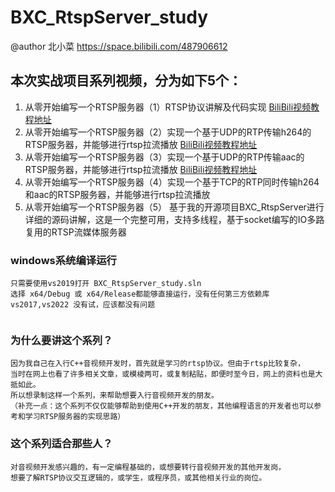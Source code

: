 # BXC_RtspServer_study
@author 北小菜 https://space.bilibili.com/487906612

## 本次实战项目系列视频，分为如下5个：
1. 从零开始编写一个RTSP服务器（1）RTSP协议讲解及代码实现 [BiliBili视频教程地址](https://www.bilibili.com/video/BV1xd4y147Fb) 
2. 从零开始编写一个RTSP服务器（2）实现一个基于UDP的RTP传输h264的RTSP服务器，并能够进行rtsp拉流播放 [BiliBili视频教程地址](https://www.bilibili.com/video/BV18P4y1X78w) 
3. 从零开始编写一个RTSP服务器（3）实现一个基于UDP的RTP传输aac的RTSP服务器，并能够进行rtsp拉流播放 [BiliBili视频教程地址](https://www.bilibili.com/video/BV1P44y1U7F1) 
4. 从零开始编写一个RTSP服务器（4）实现一个基于TCP的RTP同时传输h264和aac的RTSP服务器，并能够进行rtsp拉流播放
5. 从零开始编写一个RTSP服务器（5） 基于我的开源项目BXC_RtspServer进行详细的源码讲解，这是一个完整可用，支持多线程，基于socket编写的IO多路复用的RTSP流媒体服务器

### windows系统编译运行
~~~
只需要使用vs2019打开 BXC_RtspServer_study.sln
选择 x64/Debug 或 x64/Release都能够直接运行，没有任何第三方依赖库
vs2017,vs2022 没有试，应该都没有问题
 
~~~

### 为什么要讲这个系列？
~~~
因为我自己在入行C++音视频开发时，首先就是学习的rtsp协议。但由于rtsp比较复杂，
当时在网上也看了许多相关文章，或模棱两可，或复制粘贴，即便时至今日，网上的资料也是大抵如此。
所以想录制这样一个系列，来帮助想要入行音视频开发的朋友。
（补充一点：这个系列不仅仅能够帮助到使用C++开发的朋友，其他编程语言的开发者也可以参考和学习RTSP服务器的实现思路）
~~~

### 这个系列适合那些人？
~~~
对音视频开发感兴趣的，有一定编程基础的，或想要转行音视频开发的其他开发岗，
想要了解RTSP协议交互逻辑的，或学生，或程序员，或其他相关行业的岗位。
~~~




